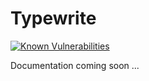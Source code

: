# Typewrite

[![Known Vulnerabilities](https://snyk.io/test/github/typewrite/typewrite/badge.svg?targetFile=package.json)](https://snyk.io/test/github/typewrite/typewrite?targetFile=package.json)


Documentation coming soon ...